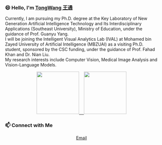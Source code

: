 <!--
**wangtong627/wangtong627** is a ✨ _special_ ✨ repository because its `README.md` (this file) appears on your GitHub profile.

Here are some ideas to get you started:

- 🔭 I’m currently working on ...
- 🌱 I’m currently learning ...
- 👯 I’m looking to collaborate on ...
- 🤔 I’m looking for help with ...
- 💬 Ask me about ...
- 📫 How to reach me: ...
- 😄 Pronouns: ...
- ⚡ Fun fact: ...
-->
### 😄 Hello, I'm [TongWang 王通](https://github.com/wangtong627/)

Currently, I am pursuing my Ph.D. degree at the Key Laboratory of New Generation Artificial Intelligence Technology and Its Interdisciplinary Applications (Southeast University), Ministry of Education, under the guidance of Prof. Guanyu Yang.  
I will be joining the Intelligent Visual Analytics Lab (IVAL) at Mohamed bin Zayed University of Artificial Intelligence (MBZUAI) as a visiting Ph.D. student, sponsored by the CSC funding, under the guidance of Prof. Fahad Khan and Dr. Nian Liu.  
My research interests include Computer Vision, Medical Image Analysis and Vision-Language Models.  

<p align="center">
<a href="https://github.com/wangtong627">
  <img height="140em" src="https://github-readme-stats-eight-theta.vercel.app/api?username=wangtong627&show_icons=true&theme=vue-dark&include_all_commits=true&count_private=true"/>
  &nbsp;&nbsp;
  <img height="140em" src="https://github-readme-stats-eight-theta.vercel.app/api/top-langs/?username=wangtong627&layout=compact&langs_count=8&theme=vue-dark"/>
</a>
</p>

### 📫 Connect with Me 

<p align="center">
  <a href="mailto:tongwangnj@qq.com">Email</a>
</p>
